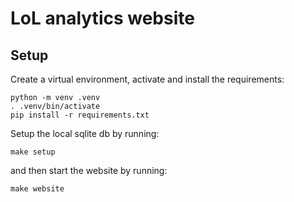 # LoL analytics website

## Setup

Create a virtual environment, activate and install the requirements:

```
python -m venv .venv
. .venv/bin/activate
pip install -r requirements.txt
```

Setup the local sqlite db by running:

```
make setup
```

and then start the website by running:

```
make website
```